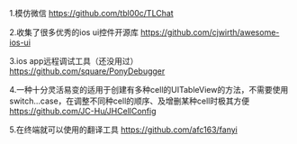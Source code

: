 1.模仿微信
https://github.com/tbl00c/TLChat

2.收集了很多优秀的ios ui控件开源库
https://github.com/cjwirth/awesome-ios-ui

3.ios app远程调试工具（还没用过）
https://github.com/square/PonyDebugger

4.一种十分灵活易变的适用于创建有多种cell的UITableView的方法，不需要使用switch...case，在调整不同种cell的顺序、及增删某种cell时极其方便
https://github.com/JC-Hu/JHCellConfig

5.在终端就可以使用的翻译工具
https://github.com/afc163/fanyi
